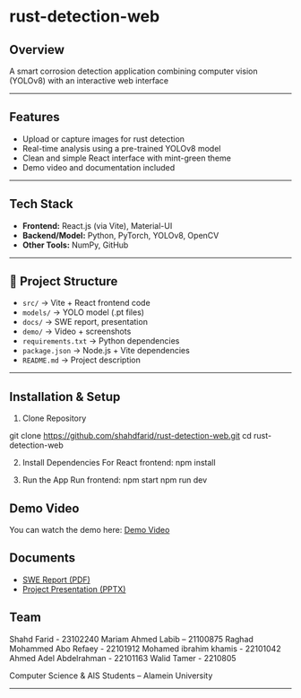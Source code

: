 # rust-detection-web

## Overview  
A smart corrosion detection application combining computer vision (YOLOv8) with an interactive web interface

---

## Features  
- Upload or capture images for rust detection  
- Real-time analysis using a pre-trained YOLOv8 model  
- Clean and simple React interface with mint-green theme   
- Demo video and documentation included  

---

## Tech Stack  
- **Frontend:** React.js (via Vite), Material-UI  
- **Backend/Model:** Python, PyTorch, YOLOv8, OpenCV  
- **Other Tools:** NumPy, GitHub 

---

## 📂 Project Structure

- `src/` → Vite + React frontend code  
- `models/` → YOLO model (.pt files)  
- `docs/` → SWE report, presentation  
- `demo/` → Video + screenshots  
- `requirements.txt` → Python dependencies  
- `package.json` → Node.js + Vite dependencies  
- `README.md` → Project description  


---

## Installation & Setup  

1. Clone Repository  

git clone https://github.com/shahdfarid/rust-detection-web.git
cd rust-detection-web

2. Install Dependencies
   For React frontend:
   npm install

4. Run the App
   Run frontend:
   npm start
   npm run dev


##  Demo Video
You can watch the demo here: [Demo Video](demo/demo.mp4)


## Documents

-  [SWE Report (PDF)](deliverables/report.pdf)
-  [Project Presentation (PPTX)](deliverables/presentation.pptx)


## Team
Shahd Farid - 23102240
Mariam Ahmed Labib – 21100875
Raghad Mohammed Abo Refaey - 22101912
Mohamed ibrahim khamis - 22101042
Ahmed Adel Abdelrahman - 22101163
Walid Tamer - 2210805

Computer Science & AIS Students – Alamein University

---
